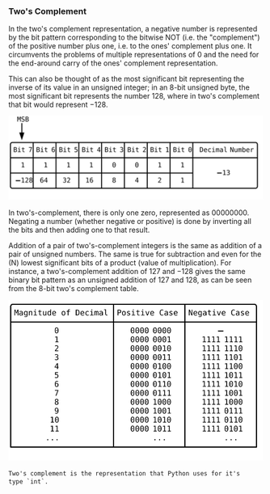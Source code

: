 ### Two's Complement

In the two's complement representation, a negative number is represented
by the bit pattern corresponding to the bitwise NOT (i.e. the
"complement") of the positive number plus one, i.e. to the ones'
complement plus one. It circumvents the problems of multiple
representations of 0 and the need for the end-around carry of the ones'
complement representation. 

This can also be thought of as the most significant bit representing the
inverse of its value in an unsigned integer; in an 8-bit unsigned byte,
the most significant bit represents the number 128, where in two's
complement that bit would represent −128.

<p align="center"> <img src="../../assets/figures/01-fundamentals/twos_1.svg" alt="Two's Complement 1"/></p>

<!--
```bob
  MSB                                      
   |                                       
   v                                     
.-----+-----+-----+-----+-----+-----+-----+-----+----------------.
|Bit 7|Bit 6|Bit 5|Bit 4|Bit 3|Bit 2|Bit 1|Bit 0| Decimal Number | 
+-----+-----+-----+-----+-----+-----+-----+-----+----------------+
|  1  |  1  |  1  |  1  |  0  |  0  |  1  |  1  |                |
|-----+-----+-----+-----+-----+-----+-----+-----+      -13       |
| -128| 64  | 32  | 16  |  8  |  4  |  2  |  1  |                |
'-----+-----+-----+-----+-----+-----+-----+-----+----------------'
```
-->

In two's-complement, there is only one zero, represented as 00000000.
Negating a number (whether negative or positive) is done by inverting
all the bits and then adding one to that result. 

Addition of a pair of two's-complement integers is the same as addition
of a pair of unsigned numbers. The same is true for subtraction and even
for the \(N\) lowest significant bits of a product (value of multiplication).
For instance, a two's-complement addition of 127 and −128 gives the same
binary bit pattern as an unsigned addition of 127 and 128, as can be
seen from the 8-bit two's complement table.


<p align="center"> <img src="../../assets/figures/01-fundamentals/twos_2.svg" alt="Two's Complement 2"/></p>

<!--
```bob
.----------------------+---------------+---------------.
|"Magnitude of Decimal"|"Positive Case"|"Negative Case"|
|----------------------|---------------|---------------|    
|         "0"          |   0000 0000   |       -       | 
|         "1"          |   0000 0001   |   1111 1111   | 
|         "2"          |   0000 0010   |   1111 1110   | 
|         "3"          |   0000 0011   |   1111 1101   | 
|         "4"          |   0000 0100   |   1111 1100   | 
|         "5"          |   0000 0101   |   1111 1011   | 
|         "6"          |   0000 0110   |   1111 1010   | 
|         "7"          |   0000 0111   |   1111 1001   | 
|         "8"          |   0000 1000   |   1111 1000   |
|         "9"          |   0000 1001   |   1111 0111   |
|        "10"          |   0000 1010   |   1111 0110   |
|        "11"          |   0000 1011   |   1111 0101   |
|       "..."          |        "..."  |        "..."  |
+----------------------+---------------+---------------+
```
-->

```admonish note
Two's complement is the representation that Python uses for it's
type `int`.
```

